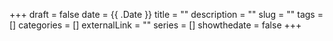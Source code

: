 +++ 
draft = false
date = {{ .Date }}
title = ""
description = ""
slug = "" 
tags = []
categories = []
externalLink = ""
series = []
showthedate = false
+++
